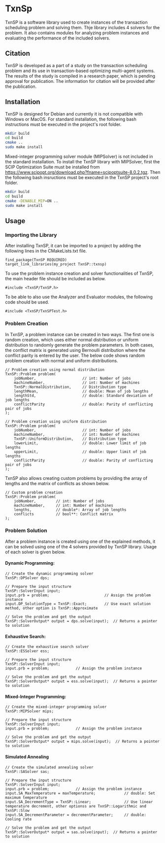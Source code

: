 # TxnSp
TxnSP is a software library used to create instances of the transaction scheduling problem and solving them. Thje library includes 4 solvers for the problem. It also contains modules for analyzing problem instances and evaluating the performance of the included solvers.

## Citation
TxnSP is developed as a part of a study on the transaction scheduling problem and its use in transaction-based optimizing multi-agent systems. The results of the study is compiled in a research paper, which is pending approval for publication. The information for citation will be provided after the publication.

## Installation
TxnSP is designed for Debian and currently it is not compatible with Windows or MacOS. For standard installation, the following bash instructions must be executed in the project's root folder.

```bash
mkdir build
cd build
cmake ..
sudo make install
```

Mixed-integer programming solver module (MIPSolver) is not included in the standard installation. To install the TxnSP library with MIPSolver, first the SCIP Optimization Suite must be installed from https://www.scipopt.org/download.php?fname=scipoptsuite-8.0.2.tgz. Then the following bash insructions must be executed in the TxnSP project's root folder.


```bash
mkdir build
cd build
cmake -DENABLE_MIP=ON ..
sudo make install
```

## Usage

### Importing the Library
After installing TxnSP, it can be imported to a project by adding the following lines in the CMakeLists.txt file.

```
find_package(TxnSP REQUIRED)
target_link_libraries(my_project TxnSP::txnsp)
```

To use the problem instance creation and solver functionalities of TxnSP, the main header file should be included as below.

```
#include <TxnSP/TxnSP.h>
```

To be able to also use the Analyzer and Evaluator modules, the following code should be used.

```
#include <TxnSP/TxnSPTest.h>
```

### Problem Creation
In TxnSP, a problem instance can be created in two ways. The first one is random creation, which uses either normal distribution or uniform distribution to randomly generate the problem parameters. In both cases, the conflict matrix is generated using Bernoulli distribution where the conflict parity is entered by the user. The below code shows random problem creation with normal and uniform distributions.

```
// Problem creation using normal distribution
TxnSP::Problem problem(
    jobNumber,                     // int: Number of jobs
    machineNumber,                 // int: Number of machines
    TxnSP::NormalDistribution,     // Distribution type
    lengthMean,                    // double: Mean of job lengths
    lengthStd,                     // double: Standard deviation of job lengths
    conflictParity                 // double: Parity of conflicting pair of jobs
);
```

```
// Problem creation using uniform distribution
TxnSP::Problem problem(
    jobNumber,                     // int: Number of jobs
    machineNumber,                 // int: Number of machines
    TxnSP::UniformDistribution,    // Distribution type
    lowerLimit,                    // double: Lower limit of job lengths
    upperLimit,                    // double: Upper limit of job lengths
    conflictParity                 // double: Parity of conflicting pair of jobs
);
```

TxnSP also allows creating custom problems by providing the array of lengths and the matrix of conflicts as shown below.

```
// Custom problem creation
TxnSP::Problem problem(
    jobNumber,         // int: Number of jobs
    machineNumber,     // int: Number of machines
    lengths,           // double*: Array of job lengths
    conflicts          // bool**: Conflict matrix
);
```

### Problem Solution
After a problem instance is created using one of the explained methods, it can be solved using one of the 4 solvers provided by TxnSP library. Usage of each solver is given below.

#### Dynamic Programming:
```
// Create the dynamic programming solver
TxnSP::DPSolver dps;

// Prepare the input structure
TxnSP::SolverInput input;
input.prb = problem;                         // Assign the problem instance
input.DP_SolutionType = TxnSP::Exact;        // Use exact solution method, other option is TxnSP::Approximate

// Solve the problem and get the output
TxnSP::SolverOutput* output = dps.solve(input);  // Returns a pointer to solution
```

#### Exhaustive Search:
```
// Create the exhaustive search solver
TxnSP::ESSolver ess;

// Prepare the input structure
TxnSP::SolverInput input;
input.prb = problem;            // Assign the problem instance

// Solve the problem and get the output
TxnSP::SolverOutput* output = ess.solve(input);  // Returns a pointer to solution
```


#### Mixed-Integer Programming:
```
// Create the mixed-integer programming solver
TxnSP::MIPSolver mips;

// Prepare the input structure
TxnSP::SolverInput input;
input.prb = problem;            // Assign the problem instance

// Solve the problem and get the output
TxnSP::SolverOutput* output = mips.solve(input);  // Returns a pointer to solution
```

#### Simulated Annealing
```
// Create the simulated annealing solver
TxnSP::SASolver sas;

// Prepare the input structure
TxnSP::SolverInput input;
input.prb = problem;            // Assign the problem instance
input.SA_MaxTemperature = maxTemperature;             // double: Set maximum temperature
input.SA_DecrementType = TxnSP::Linear;               // Use linear temperature decrement, other optionss are TxnSP::Logarithmic and TxnSP::Slow
input.SA_DecrementParameter = decrementParameter;     // double: Cooling rate

// Solve the problem and get the output
TxnSP::SolverOutput* output = sas.solve(input);  // Returns a pointer to solution
```
